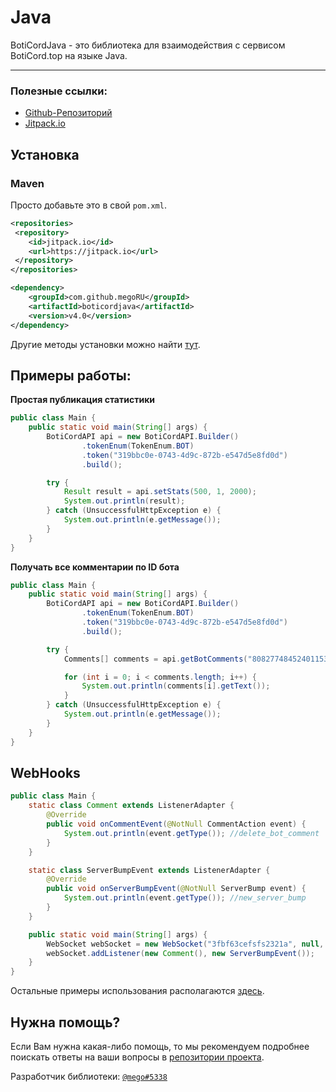 # Java
BotiCordJava - это библиотека для взаимодействия с сервисом BotiCord.top на языке Java.

____

### Полезные ссылки:

- [Github-Репозиторий](https://github.com/boticord/boticordjava) 
- [Jitpack.io](https://jitpack.io/#megoRU/boticordjava)


## Установка

### Maven

Просто добавьте это в свой `pom.xml`.

```xml
<repositories>
 <repository>
    <id>jitpack.io</id>
    <url>https://jitpack.io</url>
 </repository>
</repositories>

<dependency>
    <groupId>com.github.megoRU</groupId>
    <artifactId>boticordjava</artifactId>
    <version>v4.0</version>
</dependency>
```

Другие методы установки можно найти [тут](https://jitpack.io/#megoRU/boticordjava).

## Примеры работы:
**Простая публикация статистики**

```java
public class Main {
    public static void main(String[] args) {
        BotiCordAPI api = new BotiCordAPI.Builder()
                .tokenEnum(TokenEnum.BOT)
                .token("319bbc0e-0743-4d9c-872b-e547d5e8fd0d")
                .build();

        try {
            Result result = api.setStats(500, 1, 2000);
            System.out.println(result);
        } catch (UnsuccessfulHttpException e) {
            System.out.println(e.getMessage());
        }
    }
}
```

**Получать все комментарии по ID бота**

```java
public class Main {
    public static void main(String[] args) {
        BotiCordAPI api = new BotiCordAPI.Builder()
                .tokenEnum(TokenEnum.BOT)
                .token("319bbc0e-0743-4d9c-872b-e547d5e8fd0d")
                .build();

        try {
            Comments[] comments = api.getBotComments("808277484524011531");

            for (int i = 0; i < comments.length; i++) {
                System.out.println(comments[i].getText());
            }
        } catch (UnsuccessfulHttpException e) {
            System.out.println(e.getMessage());
        }
    }
}
```


## WebHooks
```java
public class Main {
    static class Comment extends ListenerAdapter {
        @Override
        public void onCommentEvent(@NotNull CommentAction event) {
            System.out.println(event.getType()); //delete_bot_comment
        }
    }

    static class ServerBumpEvent extends ListenerAdapter {
        @Override
        public void onServerBumpEvent(@NotNull ServerBump event) {
            System.out.println(event.getType()); //new_server_bump
        }
    }

    public static void main(String[] args) {
        WebSocket webSocket = new WebSocket("3fbf63cefsfs2321a", null, 8080);
        webSocket.addListener(new Comment(), new ServerBumpEvent());
    }
}
```

Остальные примеры использования располагаются [здесь](https://github.com/boticord/boticordjava).

## Нужна помощь?

Если Вам нужна какая-либо помощь, то мы рекомендуем подробнее поискать ответы
на ваши вопросы в [репозитории проекта](https://github.com/boticord/boticordjava).

Разработчик библиотеки: [`@mego#5338`](https://boticord.top/profile/250699265389625347)

